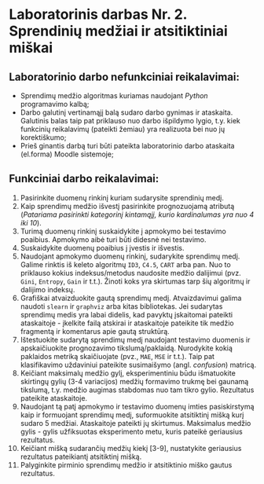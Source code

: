 # Laboratorinis darbas Nr. 2. Sprendinių medžiai ir atsitiktiniai miškai

## Laboratorinio darbo nefunkciniai reikalavimai:
* Sprendimų medžio algoritmas kuriamas naudojant _Python_ programavimo kalbą;
* Darbo galutinį vertinamąjį balą sudaro darbo gynimas ir ataskaita. Galutinis balas taip pat priklauso nuo darbo išpildymo lygio, t.y. kiek funkcinių reikalavimų (pateikti žemiau) yra realizuota bei nuo jų korektiškumo;
* Prieš ginantis darbą turi būti pateikta laboratorinio darbo ataskaita (el.forma) Moodle sistemoje;

## Funkciniai darbo reikalavimai:
1. Pasirinkite duomenų rinkinį kuriam sudarysite sprendinių medį.
2. Kaip sprendimų medžio išvestį pasirinkite prognozuojamą atributą (_Patariama pasirinkti kategorinį kintamąjį, kurio kardinalumas yra nuo 4 iki 10_).
3. Turimą duomenų rinkinį suskaidykite į apmokymo bei testavimo poaibius. Apmokymo aibė turi būti didesnė nei testavimo.
4. Suskaidykite duomenų poaibius į įvestis ir išvestis.
5. Naudojant apmokymo duomenų rinkinį, sudarykite sprendimų medį. Galime rinktis iš keleto algoritmų `ID3`, `C4.5`, `CART` arba pan. Nuo to priklauso kokius indeksus/metodus naudosite medžio dalijimui (pvz. `Gini`, `Entropy`, `Gain` ir t.t.). Žinoti koks yra skirtumas tarp šių algoritmų ir dalijimo indeksų.
6. Grafiškai atvaizduokite gautą sprendimų medį. Atvaizdavimui galima naudoti `slearn` ir `graphviz` arba kitas bibliotekas. Jei sudarytas sprendimų medis yra labai didelis, kad pavyktų įskaitomai pateikti ataskaitoje - įkelkite failą atskirai ir ataskaitoje pateikite tik medžio fragmentą ir komentarus apie gautą struktūrą.
7. Ištestuokite sudarytą sprendimų medį naudojant testavimo duomenis ir apskaičiuokite prognozavimo tikslumą/paklaidą. Nurodykite kokią paklaidos metriką skaičiuojate (pvz., `MAE`, `MSE` ir t.t.). Taip pat klasifikavimo uždaviniui pateikite susimaišymo (angl. _confusion_) matricą.
8. Keičiant maksimalų medžio gylį, eksperimentiniu būdu išmatuokite skirtingų gylių (3-4 variacijos) medžių formavimo trukmę bei gaunamą tikslumą, t.y. medžio augimas stabdomas nuo tam tikro gylio. Rezultatus pateikite ataskaitoje.
9. Naudojant tą patį apmokymo ir testavimo duomenų imties pasiskirstymą kaip ir formuojant sprendimų medį, suformuokite atsitiktinį mišką kurį sudaro 5 medžiai. Ataskaitoje pateikti jų skirtumus. Maksimalus medžio gylis - gylis užfiksuotas eksperimento metu, kuris pateikė geriausius rezultatus.
10. Keičiant mišką sudarančių medžių kiekį [3-9], nustatykite geriausius rezultatus pateikiantį atsitiktinį mišką.
11. Palyginkite pirminio sprendimų medžio ir atsitiktinio miško gautus rezultatus.